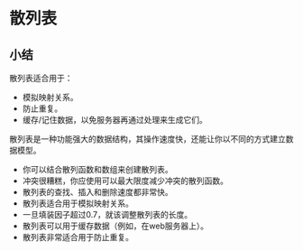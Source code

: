 # 散列表

## 小结

散列表适合用于：

- 模拟映射关系。
- 防止重复。
- 缓存/记住数据，以免服务器再通过处理来生成它们。

散列表是一种功能强大的数据结构，其操作速度快，还能让你以不同的方式建立数据模型。

- 你可以结合散列函数和数组来创建散列表。
- 冲突很糟糕，你应使用可以最大限度减少冲突的散列函数。
- 散列表的查找、插入和删除速度都非常快。
- 散列表适合用于模拟映射关系。
- 一旦填装因子超过0.7，就该调整散列表的长度。
- 散列表可以用于缓存数据（例如，在web服务器上）。
- 散列表非常适合用于防止重复。